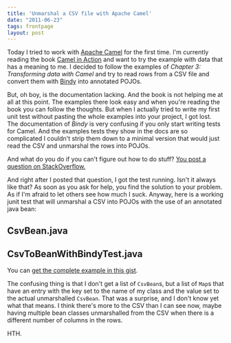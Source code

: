 ```yaml
---
title: 'Unmarshal a CSV file with Apache Camel'
date: "2011-06-23"
tags: frontpage
layout: post
---
```

<p>Today I tried to work with <a href="http://camel.apache.org/">Apache Camel</a> for the first time. I'm currently reading the book <a href="http://www.manning.com/ibsen/">Camel in Action</a> and want to try the example with data that has a meaning to me. I decided to follow the examples of <em>Chapter 3: Transforming data with Camel</em> and try to read rows from a CSV file and convert them with <a href="http://camel.apache.org/bindy.html">Bindy</a> into annotated POJOs.</p>

<p>But, oh boy, is the documentation lacking. And the book is not helping me at all at this point. The examples there look easy and when you're reading the book you can follow the thoughts. But when I actually tried to write my first unit test without pasting the whole examples into your project, I got lost. The documentation of <em>Bindy</em> is very confusing if you only start writing tests for Camel. And the examples tests they show in the docs are so complicated I couldn't strip them down to a minimal version that would just read the CSV and unmarshal the rows into POJOs.</p>

<div style="float: left;"><script type="text/javascript"><!--
google_ad_client = "ca-pub-1325997557962631";
/* blog.kopis.de */
google_ad_slot = "5306287908";
google_ad_width = 234;
google_ad_height = 60;
//-->
</script>
<script type="text/javascript"
src="http://pagead2.googlesyndication.com/pagead/show_ads.js">
</script></div>

<p>And what do you do if you can't figure out how to do stuff? <a href="http://stackoverflow.com/q/6458841/834">You post a question on StackOverflow.</a></p>

<p>And right after I posted that question, I got the test running. Isn't it always like that? As soon as you ask for help, you find the solution to your problem. As if I'm afraid to let others see how much I suck. Anyway, here is a working junit test that will unmarshal a CSV into POJOs with the use of an annotated java bean:</p>

<h2>CsvBean.java</h2>

<script src="https://gist.github.com/1043310.js?file=CsvBean.java"></script>

<h2>CsvToBeanWithBindyTest.java</h2>

<script src="https://gist.github.com/1043310.js?file=CsvToBeanWithBindyTest.java"></script>

<p>You can <a href="https://gist.github.com/1043310">get the complete example in this gist</a>.</p>

<p>The confusing thing is that I don't get a list of <code>CsvBean</code>s, but a list of <code>Map</code>s that have an entry with the key set to the name of my class and the value set to the actual unmarshalled <code>CsvBean</code>. That was a surprise, and I don't know yet what that means. I think there's more to the CSV than I can see now, maybe having multiple bean classes unmarshalled from the CSV when there is a different number of columns in the rows.</p>

<p>HTH.</p>
